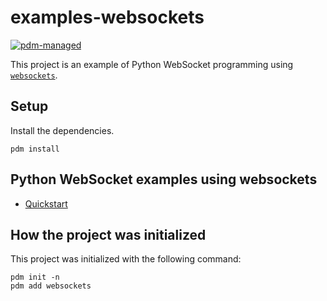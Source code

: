 # examples-websockets

[![pdm-managed](https://img.shields.io/badge/pdm-managed-blueviolet)](https://pdm.fming.dev)


This project is an example of Python WebSocket programming using [`websockets`](https://websockets.readthedocs.io/en/stable/index.html).

## Setup

Install the dependencies.

```shell
pdm install
```

## Python WebSocket examples using websockets

- [Quickstart](./scripts/quickstart/README.md)


## How the project was initialized

This project was initialized with the following command:

```shell
pdm init -n
pdm add websockets
```
